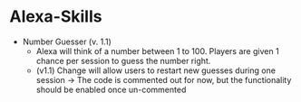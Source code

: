 # Alexa-Skills
- Number Guesser (v. 1.1)
	- Alexa will think of a number between 1 to 100. Players are given 1 chance per session to guess the number right.
	* (v1.1) Change will allow users to restart new guesses during one session
		-> The code is commented out for now, but the functionality should be enabled once un-commented